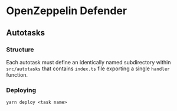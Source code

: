 # OpenZeppelin Defender

## Autotasks

### Structure

Each autotask must define an identically named subdirectory within `src/autotasks` that contains `index.ts` file exporting a single `handler` function.

### Deploying

```shell
yarn deploy <task name>
```
